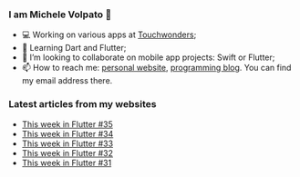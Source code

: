 ### I am Michele Volpato 👋

- 💻 Working on various apps at [Touchwonders](https://touchwonders.com);
- 🌱 Learning Dart and Flutter;
- 📱 I’m looking to collaborate on mobile app projects: Swift or Flutter;
- 📫 How to reach me: [personal website](https://volpato.nl), [programming blog](https://ishouldgotosleep.com). You can find my email address there.

### Latest articles from my websites

<!-- BLOG-POST-LIST:START -->
- [This week in Flutter #35](https://ishouldgotosleep.com/news/this-week-in-flutter-35/)
- [This week in Flutter #34](https://ishouldgotosleep.com/news/this-week-in-flutter-34/)
- [This week in Flutter #33](https://ishouldgotosleep.com/news/this-week-in-flutter-33/)
- [This week in Flutter #32](https://ishouldgotosleep.com/news/this-week-in-flutter-32/)
- [This week in Flutter #31](https://ishouldgotosleep.com/news/this-week-in-flutter-31/)
<!-- BLOG-POST-LIST:END -->
